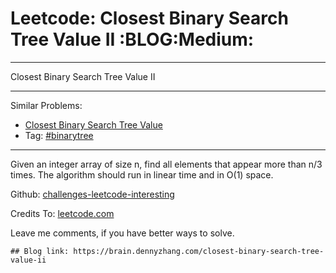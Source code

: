 # Leetcode: Closest Binary Search Tree Value II     :BLOG:Medium:


---

Closest Binary Search Tree Value II  

---

Similar Problems:  
-   [Closest Binary Search Tree Value](https://brain.dennyzhang.com/closest-binary-search-tree-value)
-   Tag: [#binarytree](https://brain.dennyzhang.com/tag/binarytree)

---

Given an integer array of size n, find all elements that appear more than n/3 times. The algorithm should run in linear time and in O(1) space.  

Github: [challenges-leetcode-interesting](https://github.com/DennyZhang/challenges-leetcode-interesting/tree/master/closest-binary-search-tree-value-ii)  

Credits To: [leetcode.com](https://leetcode.com/problems/closest-binary-search-tree-value-ii/description/)  

Leave me comments, if you have better ways to solve.  

    ## Blog link: https://brain.dennyzhang.com/closest-binary-search-tree-value-ii